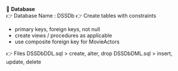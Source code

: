 :green_book: **Database**  
:point_right: Database Name : DSSDb
:point_right: Create tables with constraints
- primary keys, foreign keys, not null  
- create views / procedures as applicable
- use composite foreign key for MovieActors

:point_right: Files
DSSDbDDL.sql > create, alter, drop
DSSDbDML.sql > insert, update, delete
